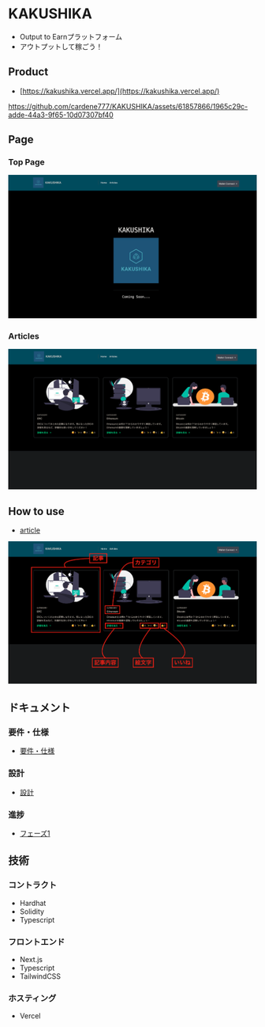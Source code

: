 # KAKUSHIKA

- Output to Earnプラットフォーム
- アウトプットして稼ごう！

## Product

- [https://kakushika.vercel.app/](https://kakushika.vercel.app/)

https://github.com/cardene777/KAKUSHIKA/assets/61857866/1965c29c-adde-44a3-9f65-10d07307bf40

## Page

### Top Page

![home.png](./assets/home.png)

### Articles

![articles.png](./assets/articles.png)

## How to use

- [article](https://kakushika.vercel.app/articles)

![description.png](./assets/description.png)

## ドキュメント

### 要件・仕様

- [要件・仕様](./docs/specifications.md)

### 設計

- [設計](./docs/design.md)

### 進捗

- [フェーズ1](./docs/phase.md)

## 技術

### コントラクト

- Hardhat
- Solidity
- Typescript
### フロントエンド

- Next.js
- Typescript
- TailwindCSS

### ホスティング

- Vercel
